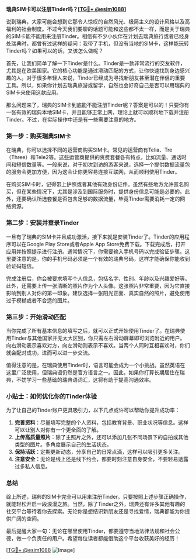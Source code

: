 **瑞典SIM卡可以注册Tinder吗？[[TG💪+ @esim1088](https://t.me/s/esim1088)]**

说到瑞典，大家可能会想到它那令人惊叹的自然风光、极简主义的设计风格以及高福利的社会制度。不过今天我们要聊的话题可能和这些都不太一样，而是关于瑞典的SIM卡能不能用来注册Tinder。相信有不少小伙伴在计划去瑞典旅行或者已经身处瑞典时，都曾有过这样的疑问：我带了手机，但没有当地的SIM卡，这样能玩转Tinder吗？如果可以的话，又该怎么做呢？

首先，让我们简单了解一下Tinder是什么。Tinder是一款非常流行的交友软件，尤其是在欧美国家。它的核心功能是通过滑动匹配的方式，让你快速找到身边感兴趣的人。对于很多年轻人来说，Tinder已经成为寻找新朋友甚至潜在伴侣的重要工具。所以，如果你计划去瑞典旅游或留学，自然也会好奇自己是否可以用瑞典的SIM卡来使用这款应用。

那么问题来了，瑞典的SIM卡到底能不能注册Tinder呢？答案是可以的！只要你有一张有效的瑞典本地SIM卡，并且能够正常上网，理论上就可以顺利地下载并注册Tinder。不过，在实际操作中还是有一些需要注意的地方。

### 第一步：购买瑞典SIM卡

在瑞典，你可以选择不同的运营商购买SIM卡。常见的运营商有Telia、Tre（Three）和Tele2等。这些运营商提供的资费套餐各有特点，比如流量、通话时间和短信数量等。一般来说，对于初次到访的游客来说，选择一个提供数据流量包的服务会更加方便，因为这会让你更容易连接互联网，从而顺利使用Tinder。

在购买SIM卡时，记得带上护照或者其他有效身份证件。虽然有些地方允许匿名购买，但在某些情况下，尤其是涉及到国际服务时，提供身份信息可能是必要的。此外，还要确认所选套餐是否包含足够的数据流量，毕竟Tinder需要消耗一定的网络资源。

### 第二步：安装并登录Tinder

一旦有了瑞典的SIM卡并且成功激活，接下来就是安装Tinder了。Tinder的应用程序可以在Google Play Store或者Apple App Store免费下载。下载完成后，打开应用并按照提示进行注册。通常情况下，你需要输入手机号码以完成验证步骤。这里要注意的是，你的手机号码必须是一个有效的瑞典号码，这样才能确保你能收到验证码短信。

完成注册后，你会被要求填写个人信息，包括名字、性别、年龄以及兴趣爱好等。此外，还需要上传一张清晰的照片作为个人头像。这张照片非常重要，因为它直接影响到别人对你的第一印象。建议选择一张阳光正面、真实自然的照片，避免使用过于模糊或者不合适的图片。

### 第三步：开始滑动匹配

当你完成了所有基本信息的填写之后，就可以正式开始使用Tinder了。在瑞典使用Tinder与其他国家并无太大区别，你只需左右滑动屏幕即可浏览附近的用户。向右滑动表示喜欢对方，向左滑动则表示不喜欢。当两个人同时互相喜欢时，你们就会配对成功，进而可以进一步交流。

值得注意的是，在瑞典使用Tinder时，语言可能会成为一个小挑战。虽然英语在这里广泛使用，但瑞典语仍然是官方语言之一。因此，如果你打算长期居住在瑞典，不妨学习一些基础的瑞典语词汇，这将有助于提高沟通效率。

### 小贴士：如何优化你的Tinder体验

为了让自己的Tinder账户更具吸引力，以下几点或许可以帮助你提升成功率：

1. **完善资料**：尽量填写完整的个人资料，包括教育背景、职业状况等信息。这样可以让别人对你有一个更全面的了解。
2. **上传高质量照片**：除了主照片之外，还可以添加几张不同场景下的自拍或其他类型的图片。多角度展示自己的生活状态。
3. **保持活跃**：定期更新动态，分享自己的日常点滴，这样可以吸引更多关注。
4. **注意安全**：无论是线上还是线下约会，都要时刻注意自身安全，不要轻易透露过多私人信息。

### 总结

综上所述，瑞典的SIM卡完全可以用来注册Tinder。只要按照上述步骤正确操作，就能轻松开启一段浪漫之旅。当然，除了Tinder之外，瑞典还有许多其他有趣的社交平台等待着你去探索。无论你是想结识新朋友还是寻找爱情，瑞典都能为你提供广阔的空间。

最后提醒大家一句：无论在哪里使用Tinder，都要遵守当地法律法规和社会公德，做一个负责任的用户。希望每位读者都能借助这个平台收获美好的经历！

[[TG💪+ @esim1088](https://t.me/s/esim1088) ![Image](https://i.postimg.cc/4NQfJmqS/Snipaste-2025-05-13-00-14-12.png)]